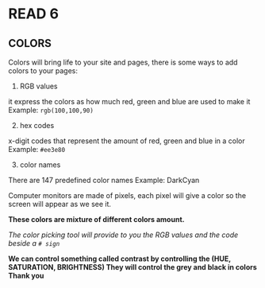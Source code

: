 # READ 6
 ## COLORS
Colors will bring life to your site and pages, there is some ways to add colors to your pages:
1.	RGB values

it express the colors as how much red, green and blue are used to make it
Example:  `rgb(100,100,90)`

2.	hex codes

x-digit codes that represent the amount of red, green and blue in a color
Example: `#ee3e80`

3.	color names

There are 147 predefined color names
Example: DarkCyan

Computer monitors are made of pixels, each pixel will give a color so the screen will appear as we see it.

**These colors are mixture of different colors amount.**

*The color picking tool will provide to you the RGB values and the code beside a `# sign`*

**We can control something called contrast by controlling the (HUE, SATURATION, BRIGHTNESS)
They will control the grey and black in colors**
**Thank you**
